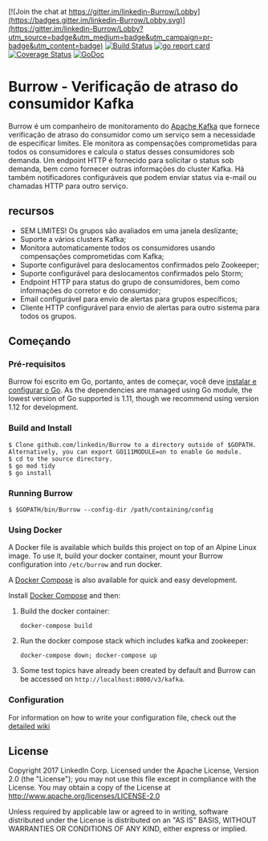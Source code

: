 [![Join the chat at https://gitter.im/linkedin-Burrow/Lobby](https://badges.gitter.im/linkedin-Burrow/Lobby.svg)](https://gitter.im/linkedin-Burrow/Lobby?utm_source=badge&utm_medium=badge&utm_campaign=pr-badge&utm_content=badge)
[![Build Status](https://travis-ci.org/linkedin/Burrow.svg)](https://travis-ci.org/linkedin/Burrow)
[![go report card](https://goreportcard.com/badge/github.com/linkedin/Burrow)](https://goreportcard.com/report/github.com/linkedin/Burrow)
[![Coverage Status](https://coveralls.io/repos/github/linkedin/Burrow/badge.svg?branch=master)](https://coveralls.io/github/linkedin/Burrow?branch=master)
[![GoDoc](https://godoc.org/github.com/linkedin/Burrow?status.svg)](https://godoc.org/github.com/linkedin/Burrow)

# Burrow - Verificação de atraso do consumidor Kafka

Burrow é um companheiro de monitoramento do [Apache Kafka](http://kafka.apache.org) que fornece verificação de atraso do consumidor como um serviço sem a necessidade de especificar limites. Ele monitora as compensações comprometidas para todos os consumidores e calcula o status desses consumidores sob demanda. Um endpoint HTTP é fornecido para solicitar o status sob demanda, bem como fornecer outras informações do cluster Kafka. Há também notificadores configuráveis que podem enviar status via e-mail ou chamadas HTTP para outro serviço.

## recursos
* SEM LIMITES! Os grupos são avaliados em uma janela deslizante;
* Suporte a vários clusters Kafka;
* Monitora automaticamente todos os consumidores usando compensações comprometidas com Kafka;
* Suporte configurável para deslocamentos confirmados pelo Zookeeper;
* Suporte configurável para deslocamentos confirmados pelo Storm;
* Endpoint HTTP para status do grupo de consumidores, bem como informações do corretor e do consumidor;
* Email configurável para envio de alertas para grupos específicos;
* Cliente HTTP configurável para envio de alertas para outro sistema para todos os grupos.

## Começando
### Pré-requisitos
Burrow foi escrito em Go, portanto, antes de começar, você deve [instalar e configurar o Go](https://golang.org/doc/install). As the dependencies
are managed using Go module, the lowest version of Go supported is 1.11, though we recommend using version 1.12 for development.

### Build and Install
```
$ Clone github.com/linkedin/Burrow to a directory outside of $GOPATH. Alternatively, you can export GO111MODULE=on to enable Go module.
$ cd to the source directory.
$ go mod tidy
$ go install
```

### Running Burrow
```
$ $GOPATH/bin/Burrow --config-dir /path/containing/config
```

### Using Docker
A Docker file is available which builds this project on top of an Alpine Linux image.
To use it, build your docker container, mount your Burrow configuration into `/etc/burrow` and run docker.

A [Docker Compose](docker-compose.yml) is also available for quick and easy development.

Install [Docker Compose](https://docs.docker.com/compose/) and then:

1. Build the docker container:
   ```
   docker-compose build
   ```

2. Run the docker compose stack which includes kafka and zookeeper:
   ```
   docker-compose down; docker-compose up
   ```

3. Some test topics have already been created by default and Burrow can be accessed on `http://localhost:8000/v3/kafka`.


### Configuration
For information on how to write your configuration file, check out the [detailed wiki](https://github.com/linkedin/Burrow/wiki)

## License
Copyright 2017 LinkedIn Corp. Licensed under the Apache License, Version 2.0 (the "License"); you may not use this file except in compliance with the License.
You may obtain a copy of the License at http://www.apache.org/licenses/LICENSE-2.0

Unless required by applicable law or agreed to in writing, software distributed under the License is distributed on an "AS IS" BASIS, WITHOUT WARRANTIES OR
CONDITIONS OF ANY KIND, either express or implied.
